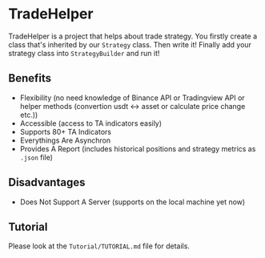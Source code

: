 # TradeHelper

TradeHelper is a project that helps about trade strategy. You firstly create a class that's inherited by our `Strategy` class. Then write it! Finally add your strategy class into `StrategyBuilder` and run it!

## Benefits

* Flexibility (no need knowledge of Binance API or Tradingview API or helper methods (convertion usdt <-> asset or calculate price change etc.))
* Accessible (access to TA indicators easily)
* Supports 80+ TA Indicators
* Everythings Are Asynchron
* Provides A Report (includes historical positions and strategy metrics as `.json` file)

## Disadvantages

* Does Not Support A Server (supports on the local machine yet now)

## Tutorial

Please look at the `Tutorial/TUTORIAL.md` file for details.
